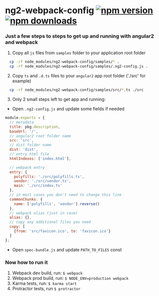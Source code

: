 # ng2-webpack-config [![npm version](https://badge.fury.io/js/ng2-webpack-config.svg)](http://badge.fury.io/js/ng2-webpack-config) [![npm downloads](https://img.shields.io/npm/dm/ng2-webpack-config.svg)](https://npmjs.org/ng2-webpack-config)

### Just a few steps to steps to get up and running with angular2 and webpack

1. Copy all `js` files from `samples` folder to your application root folder

```bash
  cp -rf node_modules/ng2-webpack-config/samples/* .
  cp -rf node_modules/ng2-webpack-config/samples/.ng2-config.js .
```

2. Copy `ts` and `.d.ts` files to your `angular2` app root folder ('./src' for example)

```bash
  cp -rf node_modules/ng2-webpack-config/samples/src/*.ts ./src
```

3. Only 2 small steps left to get app and running:
- Open `.ng2-config.js` and update some fields if needed
```js
module.exports = {
  // metadata
  title: pkg.description,
  baseUrl: '/',
  // angular2 root folder name
  src: 'src',
  // dist folder name
  dist: 'dist',
  // entry html file
  htmlIndexes: ['index.html'],

  // webpack entry
  entry: {
    polyfills: './src/polyfills.ts',
    vendor: './src/vendor.ts',
    main: './src/index.ts'
  },
  // in most cases you don't need to change this line
  commonChunks: {
    name: ['polyfills', 'vendor'].reverse()
  },
  // webpack alias (just in case)
  alias: {},
  // copy any additional files you need
  copy: [
    {from: 'src/favicon.ico', to: 'favicon.ico'}
  ]
};
```
- Open `spec-bundle.js` and update `PATH_TO_FILES` const

### Now how to run it

1. Webpack dev build, run: `$ webpack`
2. Webpack prod build, run: `$ NODE_ENV=production webpack`
3. Karma tests, run: `$ karma start`
4. Protractor tests, run `$ protractor`
